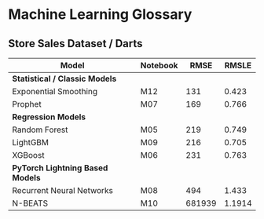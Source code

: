 # Machine Learning Glossary

## Store Sales Dataset / Darts

| Model                              | Notebook | RMSE   | RMSLE  |
|------------------------------------|----------|--------|--------|
| **Statistical / Classic Models**   |          |        |        |
| Exponential Smoothing              | M12      | 131		 | 0.423  |
| Prophet                            | M07      | 169		 | 0.766  |
| **Regression Models**              |          |        |        |
| Random Forest                      | M05      | 219		 | 0.749  |
| LightGBM                           | M09      | 216		 | 0.705  |
| XGBoost                            | M06      | 231		 | 0.763  |
| **PyTorch Lightning Based Models** |          |        |        |
| Recurrent Neural Networks          | M08      | 494		 | 1.433  |
| N-BEATS                            | M10      | 681939 | 1.1914 |
